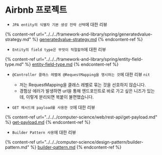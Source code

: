# Airbnb 프로젝트

* `JPA entity의 식별자 기본 생성 전략 선택`에 대한 리뷰

{% content-ref url="../../../framework-and-library/spring/generatedvalue-strategy.md" %}
[generatedvalue-strategy.md](../../../framework-and-library/spring/generatedvalue-strategy.md)
{% endcontent-ref %}

* `Entity의 field type은 무엇이 적절할까`에 대한 리뷰

{% content-ref url="../../../framework-and-library/spring/entity-field-type.md" %}
[entity-field-type.md](../../../framework-and-library/spring/entity-field-type.md)
{% endcontent-ref %}

* `@Controller 클래스 레벨에 @RequestMapping을 명시하는 것`에 대한 리뷰 `nit`
  * 저는 RequestMapping을 클래스 레벨로 묶는 것을 선호하지 않습니다.
  * 경험상 에러가 발생하면 url을 통해 엔드포인트로 바로 가고 싶은 니즈가 있는데, 이렇게 분리되면 복붙이 불편했습니다.



* `GET 메서드에 payload를 사용한 것`에 대한 리뷰

{% content-ref url="../../../computer-science/web/rest-api/get-payload.md" %}
[get-payload.md](../../../computer-science/web/rest-api/get-payload.md)
{% endcontent-ref %}

* `Builder Pattern 사용`에 대한 리뷰

{% content-ref url="../../../computer-science/design-pattern/builder-pattern.md" %}
[builder-pattern.md](../../../computer-science/design-pattern/builder-pattern.md)
{% endcontent-ref %}
